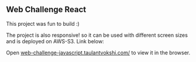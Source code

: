 ## Web Challenge React

This project was fun to build :)

The project is also responsive! so it can be used with different screen sizes and is
deployed on AWS-S3. Link below:

Open [web-challenge-javascript.taulantvokshi.com/](http://web-challenge-javascript.taulantvokshi.com/) to view it in the browser.
